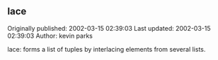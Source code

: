 ## lace 
Originally published: 2002-03-15 02:39:03 
Last updated: 2002-03-15 02:39:03 
Author: kevin parks 
 
lace: forms a list of tuples by interlacing elements from several lists.